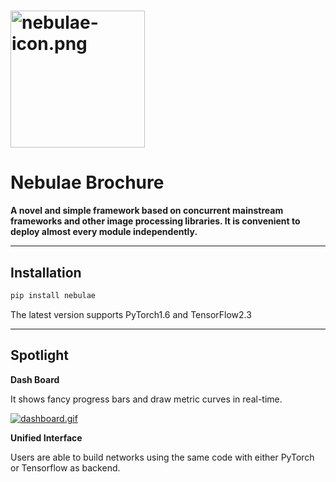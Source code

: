 # <img src="https://i.postimg.cc/6QwW0LnB/nebulae-icon.png" alt="nebulae-icon.png" width = "215" height = "219" />

# Nebulae Brochure

**A novel and simple framework based on concurrent mainstream frameworks and other image processing libraries. It is convenient to deploy almost every module independently.**

------

## Installation

```sh
pip install nebulae
```

The latest version supports PyTorch1.6 and TensorFlow2.3


------

## Spotlight

**Dash Board**

It shows fancy progress bars and draw metric curves in real-time.

[![dashboard.gif](https://i.postimg.cc/Px96HZRQ/dashboard.gif)](https://postimg.cc/JD33cyms)

**Unified Interface**

Users are able to build networks using the same code with either PyTorch or Tensorflow as backend.
